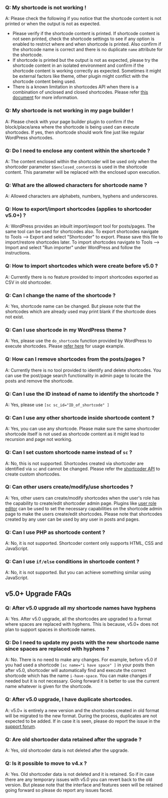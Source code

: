 <div class="accordion">

### Q: My shortcode is not working !
<div markdown="1">
A: Please check the following if you notice that the shortcode content is not printed or when the output is not as expected.

- Please verify if the shortcode content is printed. If shortcode content is not seen printed, check the shortcode settings to see if any option is enabled to restrict where and when shortcode is printed. Also confirm if the shortcode name is correct and there is no duplicate `name` attribute for the shortcode.
- If shortcode is printed but the output is not as expected, please try the shortcode content in an isolated environment and confirm if the shortcode content is working correctly as expected. Sometimes it might be external factors like theme, other plugin might conflict with the shortcode content being used.
- There is a known limitation in shortcodes API when there is a combination of unclosed and closed shortcodes. Please refer [this document](https://codex.wordpress.org/Shortcode_API#Unclosed_Shortcodes) for more information.
</div>

### Q: My shortcode is not working in my page builder !

A: Please check with your page builder plugin to confirm if the block/place/area where the shortcode is being used can execute shortcodes. If yes, then shortcode should work fine just like regular WordPress shortcodes.

### Q: Do I need to enclose any content within the shortcode ?

A: The content enclosed within the shortcoder will be used only when the shortcoder parameter `$$enclosed_content$$` is used in the shortcode content. This parameter will be replaced with the enclosed upon execution.

### Q: What are the allowed characters for shortcode name ?

A: Allowed characters are alphabets, numbers, hyphens and underscores.

### Q: How to export/import shortcodes (applies to shortcoder v5.0+) ?

A: WordPress provides an inbuilt import/export tool for posts/pages. The same tool can be used for shortcodes also. To export shortcodes navigate to Tools --> Export and select "Shortcoder" to export. Please save this file to import/restore shortcodes later. To import shortcodes navigate to Tools --> Import and select "Run importer" under WordPress and follow the instructions.

### Q: How to import shortcodes which were create before v5.0 ?

A: Currently there is no feature provided to import shortcodes exported as CSV in old shortcoder.

### Q: Can I change the name of the shortcode ?

A: Yes, shortcode name can be changed. But please note that the shortcodes which are already used may print blank if the shortcode does not exist.

### Q: Can I use shortcode in my WordPress theme ?

A: Yes, please use the `do_shortcode` function provided by WordPress to execute shortcodes. Please [refer here](https://developer.wordpress.org/reference/functions/do_shortcode/#comment-1958) for usage example.

### Q: How can I remove shortcodes from the posts/pages ?

A: Currently there is no tool provided to identify and delete shortcodes. You can use the post/page search functionality in admin page to locate the posts and remove the shortcode.

### Q: Can I use the ID instead of name to identify the shortcode ?

A: Yes, please use `[sc sc_id="ID_of_shortcode" ]`

### Q: Can I use any other shortcode inside shortcode content ?

A: Yes, you can use any shortcode. Please make sure the same shortcoder shortcode itself is not used as shortcode content as it might lead to recursion and page not working.

### Q: Can I set custom shortcode name instead of `sc` ?

A: No, this is not supported. Shortcodes created via shortcoder are identified via `sc` and cannot be changed. Please refer the [shortcoder API](https://codex.wordpress.org/Shortcode_API) to create custom shortcodes.

### Q: Can other users create/modify/use shortcodes ?

A: Yes, other users can create/modify shortcodes when the user's role has the capability to create/edit shortcoder admin page. Plugins like [user role editor](https://wordpress.org/plugins/user-role-editor/) can be used to set the necessary capabilities on the shortcode admin page to make the users create/edit shortcodes. Please note that shortcodes created by any user can be used by any user in posts and pages.

### Q: Can I use PHP as shortcode content ?

A: No, it is not supported. Shortcoder content only supports HTML, CSS and JavaScript.

### Q: Can I use `if/else` conditions in shortcode content ?

A: No, it is not supported. But you can achieve something similar using JavaScript.

## v5.0+ Upgrade FAQs

### Q: After v5.0 upgrade all my shortcode names have hyphens

A: Yes. After v5.0 upgrade, all the shortcodes are upgraded to a format where spaces are replaced with hyphens. This is because, v5.0+ does not plan to support spaces in shortcode names.

### Q: Do I need to update my posts with the new shortcode name since spaces are replaced with hyphens ?

A: No. There is no need to make any changes. For example, before v5.0 if you had used a shortcode `[sc name="i have space" ]` in your posts then after v5.0, shortcoder will automatically find and execute the correct shortcode which has the name `i-have-space`. You can make changes if needed but it is not necessary. Going forward it is better to use the current name whatever is given for the shortcode.

### Q: After v5.0 upgrade, I have duplicate shortcodes.

A: v5.0+ is entirely a new version and the shortcodes created in old format will be migrated to the new format. During the process, duplicates are not expected to be added. If in case it is seen, please do report the issue in the [support forum](/forum/discuss/wordpress-plugins/shortcoder/).

### Q: Are old shortcoder data retained after the upgrade ?

A: Yes, old shortcoder data is not deleted after the upgrade.

### Q: Is it possible to move to v4.x ?

A: Yes. Old shortcoder data is not deleted and it is retained. So if in case there are any temporary issues with v5.0 you can revert back to the old version. But please note that the interface and features seen will be retained going forward so please do report any issues faced.

</div>